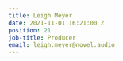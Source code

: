 ```yaml
---
title: Leigh Meyer
date: 2021-11-01 16:21:00 Z
position: 21
job-title: Producer
email: leigh.meyer@novel.audio
---
```


